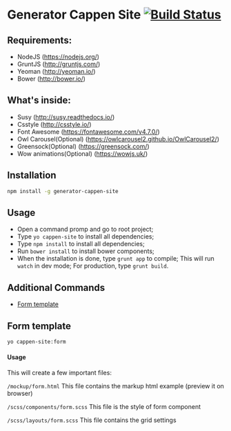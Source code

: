 # Generator Cappen Site [![Build Status](https://secure.travis-ci.org/ruan/generator-cappen-site.png?branch=master)](https://travis-ci.org/ruan/generator-cappen-site)


## Requirements:

* NodeJS (https://nodejs.org/)
* GruntJS (http://gruntjs.com/)
* Yeoman (http://yeoman.io/)
* Bower (http://bower.io/)

## What's inside:

* Susy (http://susy.readthedocs.io/)
* Csstyle (http://csstyle.io/)
* Font Awesome (https://fontawesome.com/v4.7.0/)
* Owl Carousel(Optional) (https://owlcarousel2.github.io/OwlCarousel2/)
* Greensock(Optional) (https://greensock.com/)
* Wow animations(Optional) (https://wowjs.uk/)

## Installation

```bash
npm install -g generator-cappen-site
```

## Usage

- Open a command promp and go to root project;
- Type `yo cappen-site` to install all dependencies;
- Type `npm install` to install all dependencies;
- Run `bower install` to install bower components;
- When the installation is done, type `grunt app` to compile; This will run `watch` in dev mode; For production, type `grunt build`.

## Additional Commands

* [Form template](#form-template)

## Form template

```bash
yo cappen-site:form
```
#### Usage

This will create a few important files:

`
/mockup/form.html
`
This file contains the markup html example (preview it on browser)

`
/scss/components/form.scss
`
This file is the style of form component

`
/scss/layouts/form.scss
`
This file contains the grid settings


